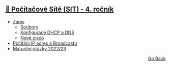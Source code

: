 ## <a href="./..">🔌 Počítačové Sítě (SIT) - 4. ročník</a>

- <a href="./ZÁPIS.md">Zápis</a>
  - <a href="./soubory">Soubory</a>
  - <a href="./DHCPaDNS">Konfigurace DHCP a DNS</a>
  - <a href="./new_cisco">Nové cisco</a>
- <a href="./4_POCITANI_IP_BROADCAST.txt">Počítání IP adres a Broadcastu</a>
- <a href="./maturita">Maturitní otázky 2022/23</a>

<p align="right">
  <a href="./..">Go Back</a>
</p>
